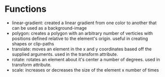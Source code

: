 # Functions

- linear-gradient: created a linear gradient from one color to another that can be used as a background-image
- polygon: creates a polygon with an arbitrary number of verticies with positions defined relative to the element's origin. useful in creating shapes or clip-paths
- translate: moves an element in the x and y coordinates based off the supplied arguments. used in the transform attribute.
- rotate: rotates an element about it's center a number of degrees. used in transform attribute.
- scale: increases or decreases the size of the element x number of times
